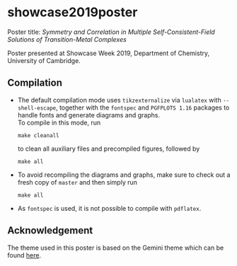# showcase2019poster
Poster title: *Symmetry and Correlation in Multiple Self-Consistent-Field Solutions of Transition-Metal Complexes*

Poster presented at Showcase Week 2019, Department of Chemistry, University of Cambridge.

## Compilation
- The default compilation mode uses `tikzexternalize` via `lualatex` with `--shell-escape`, together with the `fontspec` and `PGFPLOTS 1.16` packages to handle fonts and generate diagrams and graphs.\
To compile in this mode, run
  ```
  make cleanall
  ```
  to clean all auxiliary files and precompiled figures, followed by
  ```
  make all
  ```
  
- To avoid recompiling the diagrams and graphs, make sure to check out a fresh copy of `master` and then simply run
  ```
  make all
  ```

- As `fontspec` is used, it is not possible to compile with `pdflatex`.

## Acknowledgement
The theme used in this poster is based on the Gemini theme which can be found [here](https://github.com/anishathalye/gemini).
